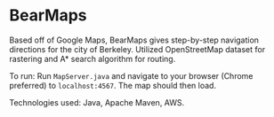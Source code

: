 # BearMaps
Based off of Google Maps, BearMaps gives step-by-step navigation directions for the city of Berkeley. Utilized OpenStreetMap dataset for rastering and A* search algorithm for routing.

To run: 
Run `MapServer.java` and navigate to your browser (Chrome preferred) to `localhost:4567`. The map should then load.
 
Technologies used: Java, Apache Maven, AWS.
